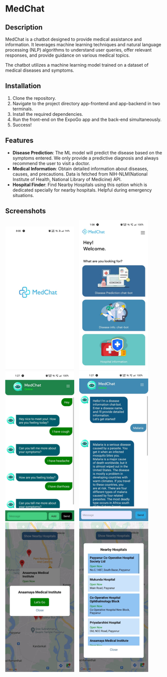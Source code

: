 # MedChat

## Description
MedChat is a chatbot designed to provide medical assistance and information. It leverages machine learning techniques and natural language processing (NLP) algorithms to understand user queries, offer relevant responses, and provide guidance on various medical topics.

The chatbot utilizes a machine learning model trained on a  dataset of medical diseases and symptoms.

## Installation
1. Clone the repository.
2. Navigate to the project directory app-frontend and app-backend in two terminals.
3. Install the required dependencies.
4. Run the front-end on the ExpoGo app and the back-end simultaneously.
5. Success!

## Features
- **Disease Prediction**: The ML model will predict the disease based on the symptoms entered. We only provide a predictive diagnosis and always recommend the user to visit a doctor.
- **Medical Information**: Obtain detailed information about diseases, causes, and precautions. Data is fetched from NIH-NLM(National Institute of Health, National Library of Medicine) API.
- **Hospital Finder**: Find Nearby Hospitals using this option which is dedicated specially for nearby hospitals. Helpful during emergency situations.

## Screenshots
<p float="left">
  <img src="ss/ss6.jpg" width="220">&nbsp;&nbsp;&nbsp;
  <img src = "ss/sss1.jpg"  width = "220" >&nbsp;&nbsp;&nbsp;
  <img src = "ss/sss2.jpg"  width = "220" >&nbsp;&nbsp;&nbsp;
  <img src = "ss/sss3.jpg"  width = "220" >&nbsp;&nbsp;&nbsp;
  <img src = "ss/sss4.jpg"  width = "220" >&nbsp;&nbsp;&nbsp;
  <img src = "ss/sss5.jpg"  width = "220" >&nbsp;&nbsp;&nbsp;
</p>


